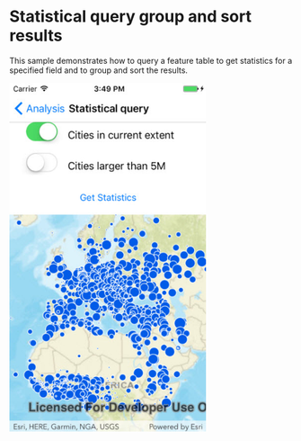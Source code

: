 # Statistical query group and sort results

This sample demonstrates how to query a feature table to get statistics for a specified field and to group and sort the results.

<img src="StatsQueryGroupAndSort.jpg" width="350"/>



